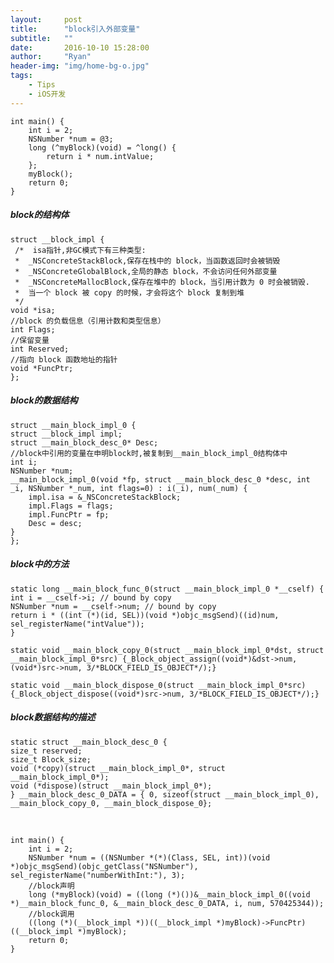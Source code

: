 ```yaml
---
layout:     post
title:      "block引入外部变量"
subtitle:   ""
date:       2016-10-10 15:28:00
author:     "Ryan"
header-img: "img/home-bg-o.jpg"
tags:
    - Tips
    - iOS开发
---
```


	int main() {
    	int i = 2;
   	 	NSNumber *num = @3;
    	long (^myBlock)(void) = ^long() {
        	return i * num.intValue;
    	};
    	myBlock();
    	return 0;
	}
	
##### block的结构体

	struct __block_impl {
     /*  isa指针,非GC模式下有三种类型:
     *  _NSConcreteStackBlock,保存在栈中的 block，当函数返回时会被销毁
     *  _NSConcreteGlobalBlock,全局的静态 block，不会访问任何外部变量
     *  _NSConcreteMallocBlock,保存在堆中的 block，当引用计数为 0 时会被销毁.
     *  当一个 block 被 copy 的时候，才会将这个 block 复制到堆
     */
  	void *isa;
    //block 的负载信息（引用计数和类型信息）
  	int Flags;
    //保留变量
  	int Reserved;
    //指向 block 函数地址的指针
  	void *FuncPtr;
	};

#####  block的数据结构

	struct __main_block_impl_0 {
    struct __block_impl impl;
    struct __main_block_desc_0* Desc;
    //block中引用的变量在申明block时,被复制到__main_block_impl_0结构体中
    int i;
    NSNumber *num;
    __main_block_impl_0(void *fp, struct __main_block_desc_0 *desc, int _i, NSNumber *_num, int flags=0) : i(_i), num(_num) {
        impl.isa = &_NSConcreteStackBlock;
        impl.Flags = flags;
        impl.FuncPtr = fp;
        Desc = desc;
    }
	};

##### block中的方法

	static long __main_block_func_0(struct __main_block_impl_0 *__cself) {
    int i = __cself->i; // bound by copy
    NSNumber *num = __cself->num; // bound by copy
    return i * ((int (*)(id, SEL))(void *)objc_msgSend)((id)num, 	sel_registerName("intValue"));
	}

	static void __main_block_copy_0(struct __main_block_impl_0*dst, struct __main_block_impl_0*src) {_Block_object_assign((void*)&dst->num, (void*)src->num, 3/*BLOCK_FIELD_IS_OBJECT*/);}

	static void __main_block_dispose_0(struct __main_block_impl_0*src) {_Block_object_dispose((void*)src->num, 3/*BLOCK_FIELD_IS_OBJECT*/);}

##### block数据结构的描述
	static struct __main_block_desc_0 {
    size_t reserved;
    size_t Block_size;
    void (*copy)(struct __main_block_impl_0*, struct __main_block_impl_0*);
    void (*dispose)(struct __main_block_impl_0*);
	} __main_block_desc_0_DATA = { 0, sizeof(struct __main_block_impl_0), __main_block_copy_0, __main_block_dispose_0};

&ensp;

	int main() {
    	int i = 2;
    	NSNumber *num = ((NSNumber *(*)(Class, SEL, int))(void *)objc_msgSend)(objc_getClass("NSNumber"), sel_registerName("numberWithInt:"), 3);
    	//block声明
    	long (*myBlock)(void) = ((long (*)())&__main_block_impl_0((void *)__main_block_func_0, &__main_block_desc_0_DATA, i, num, 570425344));
    	//block调用
    	((long (*)(__block_impl *))((__block_impl *)myBlock)->FuncPtr)((__block_impl *)myBlock);
    	return 0;
	}